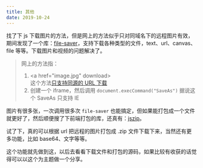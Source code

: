```yaml
---
title: 其他
date: 2019-10-24
---
```


找了下 js 下载图片的方法，但是网上的方法似乎只对同域名下的远程图片有效，期间发现了一个库：[file-saver](https://www.npmjs.com/package/file-saver)，支持下载各种类型的文件，text、url、canvas、file 等等。下载图片和视频的问题解决了。

> 网上的方法指：
> 
> 1. \<a href="image.jpg" download></a>   
>    这个方法[只支持同源的 URL 下载](https://developer.mozilla.org/zh-CN/docs/Web/HTML/Element/a)
> 2. 创建一个 iframe，然后调用 `document.execCommand("SaveAs")`
>    据说这个 SaveAs 只支持 IE

图片有很多张，一次调用很多次 `file-saver` 也能搞定，但如果能打包成一个文件就更好了，然后顺便搜了下前端打包的库，还真有：[jszip](https://www.npmjs.com/package/jszip)。

试了下，真的可以根据 url 把远程的图片打包成 .zip 文件下载下来，当然还有更多功能，比如 base64、文字等等。

这个功能就先做到这，以后去看看下载文件和打包的源码，如果比较有收获的话觉得可以以这个为主题做一个分享。
